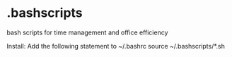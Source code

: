 # .bashscripts
bash scripts for time management and office efficiency

Install:
Add the following statement to ~/.bashrc
  source ~/.bashscripts/*.sh
